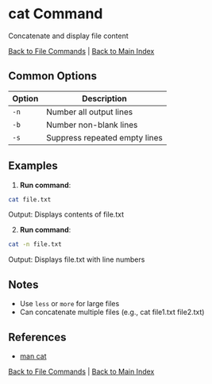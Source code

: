 # cat Command

Concatenate and display file content

[Back to File Commands](./index.md) | [Back to Main Index](../../README.md)

## Common Options

| Option | Description |
|--------|-------------|
| `-n` | Number all output lines |
| `-b` | Number non-blank lines |
| `-s` | Suppress repeated empty lines |

## Examples
1. **Run command**:
```bash
cat file.txt
```
Output: Displays contents of file.txt

2. **Run command**:
```bash
cat -n file.txt
```
Output: Displays file.txt with line numbers


## Notes
- Use `less` or `more` for large files
- Can concatenate multiple files (e.g., cat file1.txt file2.txt)

## References
- [man cat](https://man7.org/linux/man-pages/man1/cat.1.html)

[Back to File Commands](../index.md) | [Back to Main Index](../../README.md)